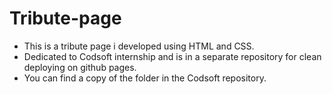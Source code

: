 # Tribute-page
- This is a tribute page i developed using HTML and CSS.
- Dedicated to Codsoft internship and is in a separate repository for clean deploying on github pages.
- You can find a copy of the folder in the Codsoft repository.
